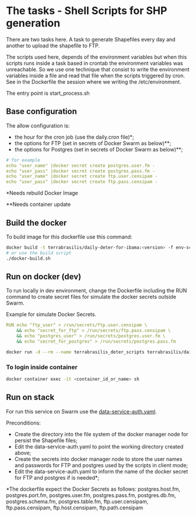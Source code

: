 # The tasks - Shell Scripts for SHP generation

There are two tasks here. A task to generate Shapefiles every day and another to upload the shapefile to FTP.

The scripts used here, depends of the environment variables but when this scripts runs inside a task based in crontab the environment variables was unreachable.
So we use one technique that consist to write the environment variables inside a file and read that file when the scripts triggered by cron. See in the Dockerfile the session where we writing the /etc/environment.

The entry point is start_process.sh

## Base configuration

The allow configuration is:
- the hour for the cron job (use the daily.cron file)*;
- the options for FTP (set in secrets of Docker Swarm as below)**;
- the options for Postgres (set in secrets of Docker Swarm as below)**;

```yaml
# for example
echo "user_name" |docker secret create postgres.user.fm -
echo "user_pass" |docker secret create postgres.pass.fm -
echo "user_name" |docker secret create ftp.user.censipam -
echo "user_pass" |docker secret create ftp.pass.censipam -
```

*Needs rebuild Docker Image

**Needs container update

## Build the docker

To build image for this dockerfile use this command:

```bash
docker build -t terrabrasilis/daily-deter-for-ibama:<version> -f env-scripts/Dockerfile --no-cache .
# or use the build script
./docker-build.sh
```

## Run on docker (dev)

To run locally in dev environment, change the Dockerfile including the RUN command to create secret files for simulate the docker secrets outside Swarm.

Example for simulate Docker Secrets.
```yaml
RUN echo "ftp_user" > /run/secrets/ftp.user.censipam \
    && echo "secret_for_ftp" > /run/secrets/ftp.pass.censipam \
    && echo "postgres_user" > /run/secrets/postgres.user.fm \
    && echo "secret_for_postgres" > /run/secrets/postgres.pass.fm
```

```bash
docker run -d --rm --name terrabrasilis_deter_scripts terrabrasilis/daily-deter-for-ibama:<version>
```

### To login inside container

```bash
docker container exec -it <container_id_or_name> sh
```

## Run on stack

For run this service on Swarm use the [data-service-auth.yaml](https://github.com/Terrabrasilis/docker-stacks/blob/master/deter-sync/data-service-auth.yaml).

Preconditions:
- Create the directory into the file system of the docker manager node for persist the Shapefile files;
- Edit the data-service-auth.yaml to point the working directory created above;
- Create the secrets into docker manager node to store the user names and passwords for FTP and postgres used by the scripts in client mode;
- Edit the data-service-auth.yaml to inform the name of the docker secret for FTP and postgres if is needed*;

*The dockerfile expect the Docker Secrets as follows: postgres.host.fm, postgres.port.fm, postgres.user.fm, postgres.pass.fm, postgres.db.fm, postgres.schema.fm, postgres.table.fm, ftp.user.censipam, ftp.pass.censipam, ftp.host.censipam, ftp.path.censipam
